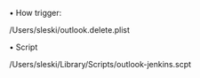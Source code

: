 • How trigger:
  
  /Users/sleski/outlook.delete.plist
  
• Script
  
  /Users/sleski/Library/Scripts/outlook-jenkins.scpt
